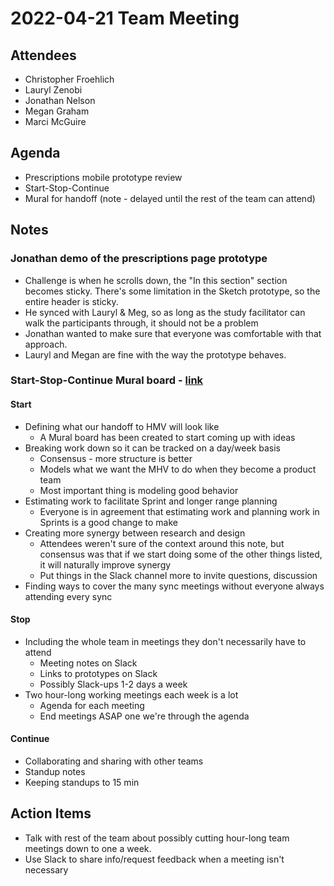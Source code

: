 # 2022-04-21 Team Meeting

## Attendees

- Christopher Froehlich
- Lauryl Zenobi
- Jonathan Nelson
- Megan Graham
- Marci McGuire

## Agenda

- Prescriptions mobile prototype review
- Start-Stop-Continue
- Mural for handoff (note - delayed until the rest of the team can attend)


## Notes

### Jonathan demo of the prescriptions page prototype

- Challenge is when he scrolls down, the "In this section" section becomes sticky.  There's some limitation in the Sketch prototype, so the entire header is sticky.
- He synced with Lauryl & Meg, so as long as the study facilitator can walk the participants through, it should not be a problem
- Jonathan wanted to make sure that everyone was comfortable with that approach.
- Lauryl and Megan are fine with the way the prototype behaves.

### Start-Stop-Continue Mural board - [link](https://app.mural.co/t/adhoccorporateworkspace2583/m/adhoccorporateworkspace2583/1649964941166/c4947cd6b022f3bece63ae3a6cf649723a777854?sender=u542b335a22a4ae682fe26277)

#### Start
- Defining what our handoff to HMV will look like
	- A Mural board has been created to start coming up with ideas
- Breaking work down so it can be tracked on a day/week basis
	- Consensus - more structure is better
	- Models what we want the MHV to do when they become a product team
	- Most important thing is modeling good behavior
- Estimating work to facilitate Sprint and longer range planning
	- Everyone is in agreement that estimating work and planning work in Sprints is a good change to make
- Creating more synergy between research and design
	- Attendees weren't sure of the context around this note, but consensus was that if we start doing some of the other things listed, it will naturally improve synergy
	- Put things in the Slack channel more to invite questions, discussion
- Finding ways to cover the many sync meetings without everyone always attending every sync

#### Stop
- Including the whole team in meetings they don't necessarily have to attend
	- Meeting notes on Slack
	- Links to prototypes on Slack
	- Possibly Slack-ups 1-2 days a week
- Two hour-long working meetings each week is a lot
	- Agenda for each meeting
	- End meetings ASAP one we're through the agenda

#### Continue
- Collaborating and sharing with other teams
- Standup notes
- Keeping standups to 15 min 


## Action Items

- Talk with rest of the team about possibly cutting hour-long team meetings down to one a week.
- Use Slack to share info/request feedback when a meeting isn't necessary
